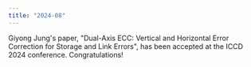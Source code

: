 ```yaml
---
title: "2024-08"
---
```


Giyong Jung's paper, "Dual-Axis ECC: Vertical and Horizontal Error Correction for Storage and Link Errors", has been accepted at the ICCD 2024 conference. Congratulations!

